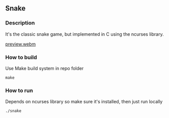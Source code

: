 ## Snake

### Description
It's the classic snake game, but implemented in C using the ncurses library.

[preview.webm](https://github.com/ikalco/snake_ncurses/assets/73481042/507ed3a9-52bb-4824-8597-bcdeaf855357)

### How to build
Use Make build system in repo folder
```
make
```

### How to run
Depends on ncurses library so make sure it's installed, then just run locally
```
./snake
```
